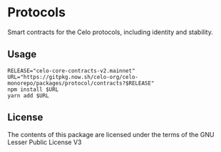 # Protocols

Smart contracts for the Celo protocols, including identity and stability.

## Usage

```
RELEASE="celo-core-contracts-v2.mainnet"
URL="https://gitpkg.now.sh/celo-org/celo-monorepo/packages/protocol/contracts?$RELEASE"
npm install $URL
yarn add $URL
```

## License

The contents of this package are licensed under the terms of the GNU Lesser Public License V3
